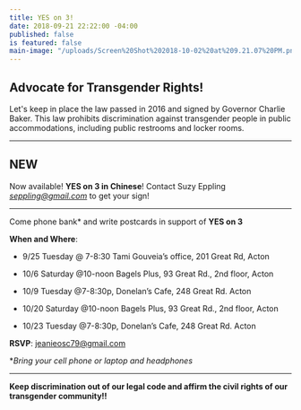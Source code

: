 ```yaml
---
title: YES on 3!
date: 2018-09-21 22:22:00 -04:00
published: false
is featured: false
main-image: "/uploads/Screen%20Shot%202018-10-02%20at%209.21.07%20PM.png"
---
```


## Advocate for Transgender Rights!

Let's keep in place the law passed in 2016 and signed by Governor Charlie Baker.  This law prohibits discrimination against transgender people in public accommodations, including public restrooms and locker rooms.

---

## NEW

Now available!  **YES on 3 in Chinese**!  Contact Suzy Eppling *seppling@gmail.com* to get your sign!

---

Come phone bank\* and write postcards in support of **YES on 3**

**When and Where**:

* 9/25 Tuesday @ 7-8:30 Tami Gouveia’s office, 201 Great Rd,  Acton

* 10/6 Saturday @10-noon Bagels Plus, 93 Great Rd., 2nd floor, Acton

* 10/9 Tuesday @7-8:30p, Donelan’s Cafe, 248 Great Rd. Acton

* 10/20 Saturday @10-noon Bagels Plus, 93 Great Rd., 2nd floor, Acton

* 10/23 Tuesday @7-8:30p, Donelan’s Cafe, 248 Great Rd. Acton

**RSVP**:  jeanieosc79@gmail.com

\**Bring your cell phone or laptop and headphones*

---

**Keep discrimination out of our legal code and affirm the civil rights of our transgender community!!**